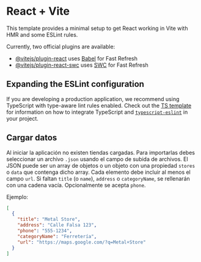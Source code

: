 # React + Vite

This template provides a minimal setup to get React working in Vite with HMR and some ESLint rules.

Currently, two official plugins are available:

- [@vitejs/plugin-react](https://github.com/vitejs/vite-plugin-react/blob/main/packages/plugin-react) uses [Babel](https://babeljs.io/) for Fast Refresh
- [@vitejs/plugin-react-swc](https://github.com/vitejs/vite-plugin-react/blob/main/packages/plugin-react-swc) uses [SWC](https://swc.rs/) for Fast Refresh

## Expanding the ESLint configuration

If you are developing a production application, we recommend using TypeScript with type-aware lint rules enabled. Check out the [TS template](https://github.com/vitejs/vite/tree/main/packages/create-vite/template-react-ts) for information on how to integrate TypeScript and [`typescript-eslint`](https://typescript-eslint.io) in your project.

## Cargar datos

Al iniciar la aplicación no existen tiendas cargadas. Para importarlas debes
seleccionar un archivo `.json` usando el campo de subida de archivos. El JSON
puede ser un array de objetos o un objeto con una propiedad `stores` o `data`
que contenga dicho array. Cada elemento debe incluir al menos el campo `url`.
Si faltan `title` (o `name`), `address` o `categoryName`, se rellenarán con una
cadena vacía. Opcionalmente se acepta `phone`.

Ejemplo:

```json
[
  {
    "title": "Metal Store",
    "address": "Calle Falsa 123",
    "phone": "555-1234",
    "categoryName": "Ferretería",
    "url": "https://maps.google.com/?q=Metal+Store"
  }
]
```
